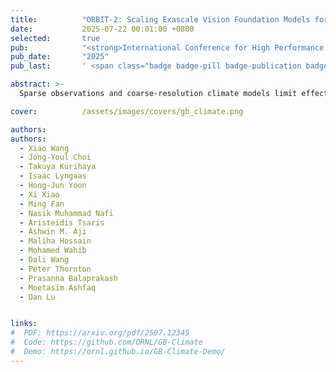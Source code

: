 ```yaml
---
title:          "ORBIT-2: Scaling Exascale Vision Foundation Models for Weather and Climate Downscaling"
date:           2025-07-22 00:01:00 +0800
selected:       true
pub:            "<strong>International Conference for High Performance Computing, Networking, Storage, and Analysis (SC)</strong>"
pub_date:       "2025"
pub_last:       ' <span class="badge badge-pill badge-publication badge-success">Best Paper Nomination🏆</span>'

abstract: >-
  Sparse observations and coarse-resolution climate models limit effective regional decision-making, underscoring the need for robust downscaling. However, existing AI methods struggle with generalization across variables and geographies and are constrained by the quadratic complexity of Vision Transformer (ViT) self-attention. We introduce ORBIT-2, a scalable foundation model for global, hyper-resolution climate downscaling. ORBIT-2 incorporates two key innovations: (1) Residual Slim ViT (Reslim), a lightweight architecture with residual learning and Bayesian regularization for efficient, robust prediction; and (2) TILES, a tile-wise sequence scaling algorithm that reduces self-attention complexity from quadratic to linear, enabling long-sequence processing and massive parallelism. ORBIT-2 scales to 10 billion parameters across 32,768 GPUs, achieving up to 1.8 ExaFLOPS sustained throughput and 92-98% strong scaling efficiency. It supports downscaling to 0.9 km global resolution and processes sequences up to 4.2 billion tokens. On 7 km resolution benchmarks, ORBIT-2 achieves high accuracy with R^2 scores in the range of 0.98 to 0.99 against observation data.

cover:          /assets/images/covers/gb_climate.png

authors:
authors:
  - Xiao Wang
  - Jong-Youl Choi
  - Takuya Kurihaya
  - Isaac Lyngaas
  - Hong-Jun Yoon
  - Xi Xiao
  - Ming Fan
  - Nasik Muhammad Nafi
  - Aristeidis Tsaris
  - Ashwin M. Aji
  - Maliha Hossain
  - Mohamed Wahib
  - Dali Wang
  - Peter Thornton
  - Prasanna Balaprakash
  - Moetasim Ashfaq
  - Dan Lu


links:
#  PDF: https://arxiv.org/pdf/2507.12345
#  Code: https://github.com/ORNL/GB-Climate
#  Demo: https://ornl.github.io/GB-Climate-Demo/
---
```

